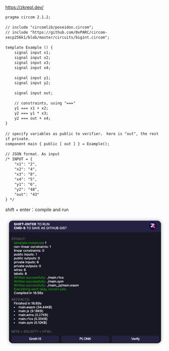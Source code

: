https://zkrepl.dev/

```
pragma circom 2.1.2;

// include "circomlib/poseidon.circom";
// include "https://github.com/0xPARC/circom-secp256k1/blob/master/circuits/bigint.circom";

template Example () {
    signal input x1;
    signal input x2;
    signal input x3;
    signal input x4;
    
    signal input y1;
    signal input y2;

    signal input out;

    // constraints, using "==="
    y1 === x1 + x2;
    y2 === y1 * x3;
    y2 === out + x4; 
}

// specify variables as public to verifier， here is "out", the rest if private.
component main { public [ out ] } = Example();

// JSON format. As input
/* INPUT = {
    "x1": "2",
    "x2": "4",
    "x3": "8",
    "x4": "5",
    "y1": "6",
    "y2": "48",
    "out": "43"
} */
```



shift + enter：compile and run

![image-20230301233458015](session_2_note/image-20230301233458015.png)